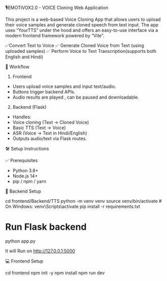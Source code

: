 🎙️EMOTIVOX2.0 - VOICE Cloning Web Application

This project is a web-based Voice Cloning App that allows users to upload their voice samples and generate cloned speech from text input. The app uses “YourTTS” under the hood and offers an easy-to-use interface via a modern frontend framework powered by “Vite”.

✅Convert Text to Voice
✅ Generate Cloned Voice from Text (using uploaded samples)
✅ Perform Voice to Text Transcription(supports both English and Hindi)


🔄 Workflow

1.  Frontend
- Users upload voice samples and input text/audio.
- Buttons trigger backend APIs.
- Audio results are played , can be paused and downloadable.

2. Backend (Flask)
- Handles:
 - Voice cloning (Text → Cloned Voice)
 - Basic TTS (Text → Voice)
 - ASR (Voice → Text in Hindi/English)
- Outputs audio/text via Flask routes.



🛠️ Setup Instructions

✅ Prerequisites
- Python 3.8+
- Node.js 14+
- pip / npm / yarn





🔧 Backend Setup

cd frontend/Backend/TTS
python -m venv venv
source venv/bin/activate  # On Windows: venv\Scripts\activate
pip install -r requirements.txt

# Run Flask backend
python app.py

 It will Run on http://127.0.0.1:5000

💻 Frontend Setup

cd frontend
npm init -y
npm install
npm run dev
